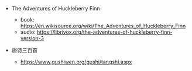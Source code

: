 * The Adventures of Huckleberry Finn
    * book: https://en.wikisource.org/wiki/The_Adventures_of_Huckleberry_Finn
    * audio: https://librivox.org/the-adventures-of-huckleberry-finn-version-3

* 唐诗三百首
    * https://www.gushiwen.org/gushi/tangshi.aspx

